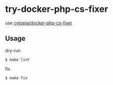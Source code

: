 # try-docker-php-cs-fixer

use [cytopia/docker-php-cs-fixer](https://github.com/cytopia/docker-php-cs-fixer)


## Usage


dry-run
```
$ make lint
```

fix
```
$ make fix
```
